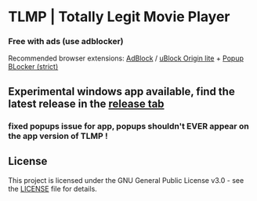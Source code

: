 # TLMP | Totally Legit Movie Player
### Free with ads (use adblocker)

Recommended browser extensions: [AdBlock](https://chromewebstore.google.com/detail/gighmmpiobklfepjocnamgkkbiglidom?utm_source=item-share-cb) / [uBlock Origin lite](https://chromewebstore.google.com/detail/ddkjiahejlhfcafbddmgiahcphecmpfh?utm_source=item-share-cb) + [Popup BLocker (strict)](https://chromewebstore.google.com/detail/aefkmifgmaafnojlojpnekbpbmjiiogg?utm_source=item-share-cb)

## Experimental windows app available, find the latest release in the [release tab](https://github.com/absurd-oliver/Display_Show-Movie/releases)
### fixed popups issue for app, popups shouldn't EVER appear on the app version of TLMP !

## License


This project is licensed under the GNU General Public License v3.0 - see the [LICENSE](./LICENSE) file for details.


